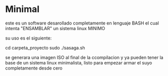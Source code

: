 # Minimal

este es un software desarollado completamente en lenguaje BASH
el cual intenta "ENSAMBLAR" un sistema linux MINIMO

su uso es el siguiente:

cd carpeta_proyecto
sudo ./sasaga.sh

se generara una imagen ISO al final de la ccompilacion y ya pueden tener la base de un sistema linux minimalista, listo para empezar armar el suyo completamente desde cero
